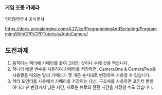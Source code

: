 ### 게임 조종 카메라
언리얼엔진4 공식문서

https://docs.unrealengine.com/4.27/ko/ProgrammingAndScripting/ProgrammingWithCPP/CPPTutorials/AutoCamera/


## 도전과제
1. 움직이는 액터에 카메라를 붙여 크레인 샷이나 수레 샷을 찍습니다.
2. 하나의 배열 변수를 사용하여 카메라를 저장하면, CameraOne & CameraTwo를 사용했을 때와는 달리 카메라가 몇 개든 순서대로 변경하여 사용할 수 있습니다.
3. 액터 포인터를 사용해서 카메라를 저장하는 대신, 구조체를 사용하면 포인터 뿐만 아니라 뷰 변경까지 남은 시간, 새로운 뷰로의 전환 시간을 저장할 수도 있습니다.
